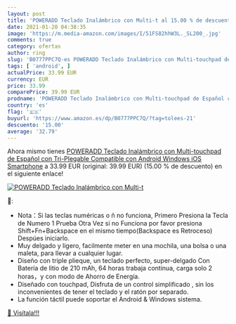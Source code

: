 ```yaml
---
layout: post
title: 'POWERADD Teclado Inalámbrico con Multi-t al 15.00 % de descuento'
date: 2021-01-20 04:38:35
image: 'https://m.media-amazon.com/images/I/51FS82hhW3L._SL200_.jpg'
comments: true
category: ofertas
author: ring
slug: 'B0777PPC7Q-es POWERADD Teclado Inalámbrico con Multi-touchpad de Español...'
tags: [ 'android', ]
actualPrice: 33.99 EUR
currency: EUR
price: 33.99
comparePrice: 39.99 EUR
prodname: 'POWERADD Teclado Inalámbrico con Multi-touchpad de Español con Tri-Plegable Compatible con Android  Windows  iOS Smartphone'
country: 'es'
flag: '🇪🇸'
buyurl: 'https://www.amazon.es/dp/B0777PPC7Q/?tag=tolees-21'
descuento: '15.00'
average: '32.79'
---
```


Ahora mismo tienes [POWERADD Teclado Inalámbrico con Multi-touchpad de Español con Tri-Plegable Compatible con Android  Windows  iOS Smartphone](https://www.amazon.es/dp/B0777PPC7Q/?tag=tolees-21) a 33.99 EUR (original: 39.99 EUR) (15.00 %  de descuento) en el siguiente enlace!

[![POWERADD Teclado Inalámbrico con Multi-t](https://m.media-amazon.com/images/I/51FS82hhW3L._SL200_.jpg)](https://www.amazon.es/dp/B0777PPC7Q/?tag=tolees-21)

🔎:

- Nota：Si las teclas numéricas o ñ no funciona, Primero Presiona la Tecla de Numero 1 Prueba Otra Vez si no Funciona por favor presiona Shift+Fn+Backspace en el mismo tiempo(Backspace es Retroceso) Despúes iniciarlo.
- Muy delgado y ligero, facilmente meter en una mochila, una bolsa o una maleta, para llevar a cualquier lugar.
- Diseño con triple plieque, un teclado perfecto, super-delgado Con Batería de litio de 210 mAh, 64 horas trabaja continua, carga solo 2 horas，y con modo de Ahorro de Energía.
- Diseñado con touchpad, Disfruta de un control simplificado , sin los inconvenientes de tener el teclado y el ratón por separado.
- La función táctil puede soportar el Android & Windows sistema.

[🛒 Visítala!!!](https://www.amazon.es/dp/B0777PPC7Q/?tag=tolees-21)
